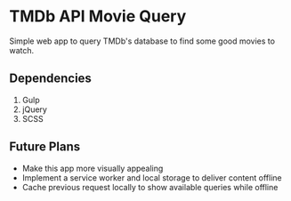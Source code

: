 # TMDb API Movie Query

Simple web app to query TMDb's database to find some good movies to watch.

## Dependencies
<ol>
<li>Gulp</li>
<li>jQuery</li>
<li>SCSS</li>
</ol>

## Future Plans

<ul>
<li>Make this app more visually appealing</li>
<li>Implement a service worker and local storage to deliver content offline</li>
<li>Cache previous request locally to show available queries while offline</li>
</ul>